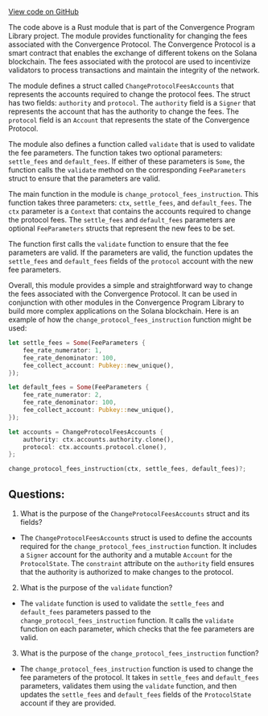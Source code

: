 [View code on GitHub](https://github.com/convergence-rfq/convergence-program-library/rfq/program/src/instructions/protocol/change_protocol_fees.rs)

The code above is a Rust module that is part of the Convergence Program Library project. The module provides functionality for changing the fees associated with the Convergence Protocol. The Convergence Protocol is a smart contract that enables the exchange of different tokens on the Solana blockchain. The fees associated with the protocol are used to incentivize validators to process transactions and maintain the integrity of the network.

The module defines a struct called `ChangeProtocolFeesAccounts` that represents the accounts required to change the protocol fees. The struct has two fields: `authority` and `protocol`. The `authority` field is a `Signer` that represents the account that has the authority to change the fees. The `protocol` field is an `Account` that represents the state of the Convergence Protocol.

The module also defines a function called `validate` that is used to validate the fee parameters. The function takes two optional parameters: `settle_fees` and `default_fees`. If either of these parameters is `Some`, the function calls the `validate` method on the corresponding `FeeParameters` struct to ensure that the parameters are valid.

The main function in the module is `change_protocol_fees_instruction`. This function takes three parameters: `ctx`, `settle_fees`, and `default_fees`. The `ctx` parameter is a `Context` that contains the accounts required to change the protocol fees. The `settle_fees` and `default_fees` parameters are optional `FeeParameters` structs that represent the new fees to be set.

The function first calls the `validate` function to ensure that the fee parameters are valid. If the parameters are valid, the function updates the `settle_fees` and `default_fees` fields of the `protocol` account with the new fee parameters.

Overall, this module provides a simple and straightforward way to change the fees associated with the Convergence Protocol. It can be used in conjunction with other modules in the Convergence Program Library to build more complex applications on the Solana blockchain. Here is an example of how the `change_protocol_fees_instruction` function might be used:

```rust
let settle_fees = Some(FeeParameters {
    fee_rate_numerator: 1,
    fee_rate_denominator: 100,
    fee_collect_account: Pubkey::new_unique(),
});

let default_fees = Some(FeeParameters {
    fee_rate_numerator: 2,
    fee_rate_denominator: 100,
    fee_collect_account: Pubkey::new_unique(),
});

let accounts = ChangeProtocolFeesAccounts {
    authority: ctx.accounts.authority.clone(),
    protocol: ctx.accounts.protocol.clone(),
};

change_protocol_fees_instruction(ctx, settle_fees, default_fees)?;
```
## Questions: 
 1. What is the purpose of the `ChangeProtocolFeesAccounts` struct and its fields?
- The `ChangeProtocolFeesAccounts` struct is used to define the accounts required for the `change_protocol_fees_instruction` function. It includes a `Signer` account for the authority and a mutable `Account` for the `ProtocolState`. The `constraint` attribute on the `authority` field ensures that the authority is authorized to make changes to the protocol.

2. What is the purpose of the `validate` function?
- The `validate` function is used to validate the `settle_fees` and `default_fees` parameters passed to the `change_protocol_fees_instruction` function. It calls the `validate` function on each parameter, which checks that the fee parameters are valid.

3. What is the purpose of the `change_protocol_fees_instruction` function?
- The `change_protocol_fees_instruction` function is used to change the fee parameters of the protocol. It takes in `settle_fees` and `default_fees` parameters, validates them using the `validate` function, and then updates the `settle_fees` and `default_fees` fields of the `ProtocolState` account if they are provided.